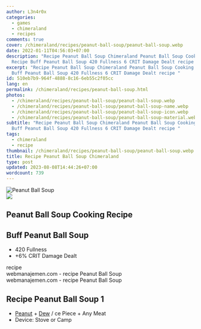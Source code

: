 ```yaml
---
author: L3n4r0x
categories:
  - games
  - chimeraland
  - recipes
comments: true
cover: /chimeraland/recipes/peanut-ball-soup/peanut-ball-soup.webp
date: 2022-01-11T04:56:03+07:00
description: "Recipe Peanut Ball Soup Chimeraland Peanut Ball Soup Cooking
  Recipe Buff Peanut Ball Soup 420 Fullness 6 CRIT Damage Dealt recipe "
excerpt: "Recipe Peanut Ball Soup Chimeraland Peanut Ball Soup Cooking Recipe
  Buff Peanut Ball Soup 420 Fullness 6 CRIT Damage Dealt recipe "
id: 510eb7b9-964f-4888-8c16-6eb55c2f05cc
lang: en
permalink: /chimeraland/recipes/peanut-ball-soup.html
photos:
  - /chimeraland/recipes/peanut-ball-soup/peanut-ball-soup.webp
  - /chimeraland/recipes/peanut-ball-soup/peanut-ball-soup-name.webp
  - /chimeraland/recipes/peanut-ball-soup/peanut-ball-soup-icon.webp
  - /chimeraland/recipes/peanut-ball-soup/peanut-ball-soup-material.webp
subtitle: "Recipe Peanut Ball Soup Chimeraland Peanut Ball Soup Cooking Recipe
  Buff Peanut Ball Soup 420 Fullness 6 CRIT Damage Dealt recipe "
tags:
  - chimeraland
  - recipe
thumbnail: /chimeraland/recipes/peanut-ball-soup/peanut-ball-soup.webp
title: Recipe Peanut Ball Soup Chimeraland
type: post
updated: 2023-08-08T14:44:26+07:00
wordcount: 739
---
```


<link
  rel="stylesheet"
  href="https://rawcdn.githack.com/dimaslanjaka/Web-Manajemen/870a349/css/bootstrap-5-3-0-alpha3-wrapper.css"
/>
<section id="bootstrap-wrapper">
  <div data-bs-theme="dark">
    <div class="card mb-2">
      <div class="card-body">
        <div class="row g-0">
          <div class="col-sm-4 position-relative mb-2">
            <img
              src="https://www.webmanajemen.com/chimeraland/recipes/peanut-ball-soup/peanut-ball-soup-material.webp"
              class="card-img fit-cover w-100 h-100"
              alt="Peanut Ball Soup"
              data-fancybox="true"
            />
          </div>
          <div class="col-sm-8 mb-2">
            <div class="card-body">
              <div class="d-flex flex-row align-items-center mb-3">
                <img
                  class="d-inline-block me-2"
                  src="https://www.webmanajemen.com/chimeraland/recipes/peanut-ball-soup/peanut-ball-soup-icon.webp"
                  width="auto"
                  height="auto"
                  style="vertical-align: middle"
                />
                <h2 class="fs-5">Peanut Ball Soup Cooking Recipe</h2>
              </div>
              <h2 class="card-title fs-5">Buff Peanut Ball Soup</h2>
              <div class="card-text">
                <ul>
                  <li>420 Fullness</li>
                  <li>+6% CRIT Damage Dealt</li>
                </ul>
              </div>
              <span class="badge rounded-pill">recipe</span>
            </div>
            <div class="card-footer text-end text-muted mt-auto">
              webmanajemen.com - recipe Peanut Ball Soup
            </div>
          </div>
        </div>
      </div>
      <div class="card-footer text-end text-muted">
        webmanajemen.com - recipe Peanut Ball Soup
      </div>
    </div>
    <div class="row mb-2">
      <div class="col-12 col-lg-6 recipe-item mb-2">
        <div class="card">
          <div class="card-body">
            <h2 class="card-title fs-5">Recipe Peanut Ball Soup 1</h2>
            <div class="card-text">
              <ul>
                <li>
                  <a
                    class="text-decoration-none text-primary"
                    href="/chimeraland/materials/peanut.html"
                    >Peanut</a
                  ><span> + </span
                  ><a
                    class="text-decoration-none text-primary"
                    href="/chimeraland/materials/dew.html"
                    >Dew</a
                  ><span> / </span>ce Piece<span> + </span>Any Meat
                </li>
                <li>Device: Stove or Camp</li>
              </ul>
            </div>
          </div>
        </div>
      </div>
    </div>
  </div>
</section>